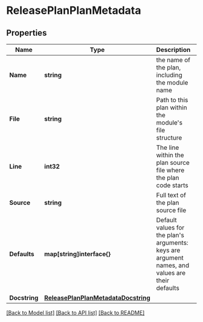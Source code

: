 # ReleasePlanPlanMetadata

## Properties

Name | Type | Description | Notes
------------ | ------------- | ------------- | -------------
**Name** | **string** | the name of the plan, including the module name | [optional] 
**File** | **string** | Path to this plan within the module&#39;s file structure | [optional] 
**Line** | **int32** | The line within the plan source file where the plan code starts | [optional] 
**Source** | **string** | Full text of the plan source file | [optional] 
**Defaults** | **map[string]interface{}** | Default values for the plan&#39;s arguments: keys are argument names, and values are their defaults | [optional] 
**Docstring** | [**ReleasePlanPlanMetadataDocstring**](ReleasePlan_plan_metadata_docstring.md) |  | [optional] 

[[Back to Model list]](../README.md#documentation-for-models) [[Back to API list]](../README.md#documentation-for-api-endpoints) [[Back to README]](../README.md)


